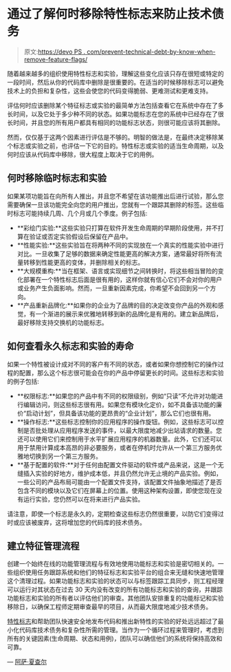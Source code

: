 # 通过了解何时移除特性标志来防止技术债务

> 原文:[https://devo PS . com/prevent-technical-debt-by-know-when-remove-feature-flags/](https://devops.com/prevent-technical-debt-by-knowing-when-to-remove-feature-flags/)

随着越来越多的组织使用特性标志和实验，理解这些变化应该只存在很短或特定的一段时间，然后从你的代码库中删除是很重要的。在适当的时候移除标志可以避免技术上的负担和复杂性，这些会使您的代码变得脆弱、更难测试和更难支持。

评估何时应该删除某个特征标志或实验的最简单方法包括查看它在系统中存在了多长时间，以及它处于多少种不同的状态。如果功能标志在您的系统中已经存在了很长时间，并且您的所有用户都具有相同的功能标志状态，则很可能应该将其删除。

然而，仅仅基于这两个因素进行评估是不够的。明智的做法是，在最终决定移除某个标志或实验之前，也评估一下它的目的。特性标志或实验的适当生命周期，以及何时应该从代码库中移除，很大程度上取决于它的用例。

## **何时移除临时标志和实验**

如果某项功能旨在向所有人推出，并且您不希望在该功能推出后进行试验，那么您需要确保一旦该功能完全向您的用户推出，您就有一个跟踪其删除的标签。这些临时标志可能持续几周、几个月或几个季度。例子包括:

*   **彩绘门实验:**这些实验只打算在软件开发生命周期的早期阶段使用，并不打算在验证或否定实验假设后保留在产品中。
*   **性能实验:**这些实验旨在将两种不同的实现放在一个真实的性能实验中进行对比。一旦收集了足够的数据来确定性能更高的解决方案，通常最好将所有流量转移到性能更高的变体，并删除相关的标志。
*   **大规模重构:**当在框架、语言或实现细节之间转换时，将这些相当冒险的变化部署在一个特性标志后面是很有用的，这样你就有信心它们不会对你的用户或业务产生负面影响。然而，一旦重新因素完成，你希望不会回到另一个方向。
*   **产品重新品牌化:**如果你的企业为了品牌的目的决定改变你产品的外观和感觉，有一个渐进的展示来优雅地转移到新的品牌化是有用的。建立新品牌后，最好移除支持交换机的功能标志。

## **如何查看永久标志和实验的寿命**

如果一个特性被设计成对不同的客户有不同的状态，或者如果你想控制它的操作过程的配置，那么这个标志很可能会在你的产品中停留更长的时间。这些标志和实验的例子包括:

*   **权限标志:**如果您的产品中有不同的权限级别，例如“只读”不允许对功能进行编辑访问，则这些标志很有用。如果您有模块化定价，如不具备该功能的廉价“启动计划”，但具备该功能的更昂贵的“企业计划”，那么它们也很有用。
*   **操作标志:**这些标志控制你的应用程序的操作旋钮。例如，这些标志可以控制是否批处理从应用程序发送的事件，以最大限度地减少出站请求的数量。您还可以使用它们来控制用于水平扩展应用程序的机器数量。此外，它们还可以用于禁用计算成本高昂的非必要服务，或者在停机时允许从一个第三方服务优雅地切换到另一个第三方服务。
*   **基于配置的软件:**对于任何由配置文件驱动的软件或产品来说，这是一个无缝插入实验的好地方，维护成本低，并且仍然允许无止境的产品实验。例如，一些公司的产品布局可能由一个配置文件支持，该配置文件抽象地描述了是否包含不同的模块以及它们在屏幕上的位置。使用这种架构设置，即使您现在没有运行实验，您仍然可以在将来进行产品实验。

请注意，即使一个标志是永久的，定期检查这些标志仍然很重要，以防它们变得过时或应该被废弃，这将增加您的代码库的技术债务。

## **建立特征管理流程**

创建一个始终在线的功能管理流程与有效地使用功能标志和实验是密切相关的。一些组织使用任务跟踪系统和他们的特征标志和实验平台的组合来无缝和快速地管理这个清理过程。如果功能标志和实验的状态可以与标签跟踪工具同步，则工程经理可以运行对其状态在过去 30 天内没有改变的所有功能标志和实验的查询，并跟踪功能标志和实验的所有者以评估他们的审查。其他团队安排重复的功能标记和实验移除日，以确保工程师定期审查最早的项目，从而最大限度地减少技术债务。

[特性标志](https://devops.com/the-relationship-between-feature-flags-and-devops/)和帮助团队快速安全地发布代码和推出新特性的实验的好处远远超过了最小化代码库技术债务和复杂性所需的管理。当作为一个循环过程来管理时，考虑到所有的关键因素(生命周期、状态和用例)，团队可以确信他们的系统将保持高效和可靠。

— [阿萨·夏查尔](https://devops.com/author/asa-schachar/)
